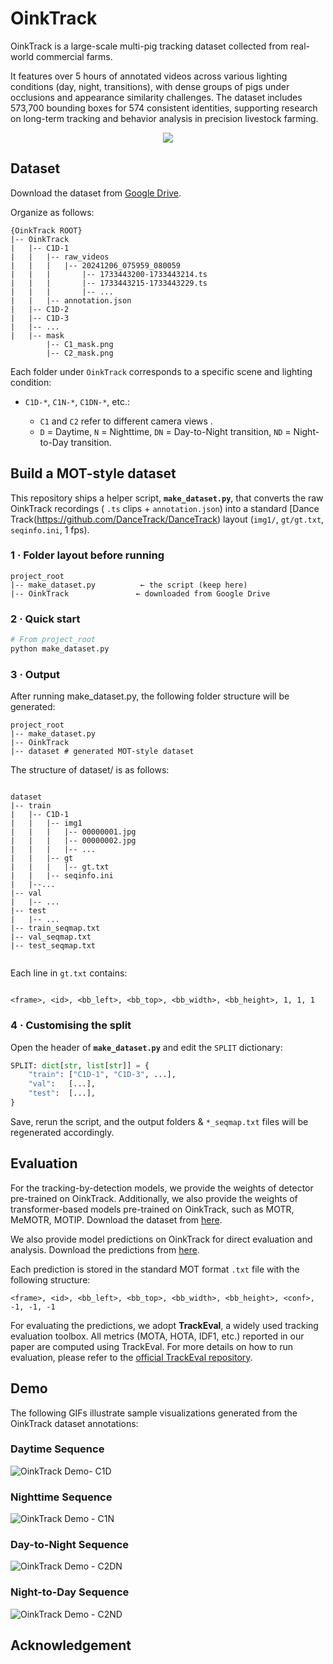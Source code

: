 # OinkTrack
OinkTrack is a large-scale multi-pig tracking dataset collected from real-world commercial farms.

It features over 5 hours of annotated videos across various lighting conditions (day, night, transitions), with dense groups of pigs under occlusions and appearance similarity challenges. The dataset includes 573,700 bounding boxes for 574 consistent identities, supporting research on long-term tracking and behavior analysis in precision livestock farming.

<div align="center"><img src="assets/demo.png" ></div>


## Dataset
Download the dataset from [Google Drive](https://drive.google.com/drive/folders/1G9ygFt_G6f4SUguMmxCgKxRFgmVpmYSE?usp=drive_link).


Organize as follows:
~~~
{OinkTrack ROOT}
|-- OinkTrack
|   |-- C1D-1
|   |   |-- raw_videos
|   |   |   |-- 20241206_075959_080059
|   |   |       |-- 1733443200-1733443214.ts
|   |   |       |-- 1733443215-1733443229.ts
|   |   |       |-- ...
|   |   |-- annotation.json
|   |-- C1D-2
|   |-- C1D-3
|   |-- ...
|   |-- mask
        |-- C1_mask.png
        |-- C2_mask.png
~~~

Each folder under `OinkTrack` corresponds to a specific scene and lighting condition:

* `C1D-*`, `C1N-*`, `C1DN-*`, etc.:

  * `C1` and `C2` refer to different camera views .
  * `D` = Daytime, `N` = Nighttime, `DN` = Day-to-Night transition, `ND` = Night-to-Day transition.

## Build a MOT-style dataset

This repository ships a helper script, **`make_dataset.py`**, that converts the raw OinkTrack recordings ( `.ts` clips + `annotation.json`) into a standard [Dance Track(https://github.com/DanceTrack/DanceTrack) layout (`img1/`, `gt/gt.txt`, `seqinfo.ini`, 1 fps).

### 1 · Folder layout before running

~~~
project_root
|-- make_dataset.py          ← the script (keep here)
|-- OinkTrack               ← downloaded from Google Drive
~~~

### 2 · Quick start

```bash
# From project_root
python make_dataset.py
```
### 3 · Output

After running make_dataset.py, the following folder structure will be generated:
~~~
project_root
|-- make_dataset.py
|-- OinkTrack 
|-- dataset # generated MOT-style dataset
~~~
The structure of dataset/ is as follows:
~~~

dataset
|-- train
|   |-- C1D-1
|   |   |-- img1
|   |   |   |-- 00000001.jpg
|   |   |   |-- 00000002.jpg
|   |   |   |-- ...
|   |   |-- gt
|   |   |   |-- gt.txt
|   |   |-- seqinfo.ini
|   |--...
|-- val
|   |-- ...
|-- test
|   |-- ...
|-- train_seqmap.txt
|-- val_seqmap.txt
|-- test_seqmap.txt


~~~
Each line in `gt.txt` contains:

```

<frame>, <id>, <bb_left>, <bb_top>, <bb_width>, <bb_height>, 1, 1, 1
```


### 4 · Customising the split

Open the header of **`make_dataset.py`** and edit the `SPLIT` dictionary:

```python
SPLIT: dict[str, list[str]] = {
    "train": ["C1D-1", "C1D-3", ...],
    "val":   [...],
    "test":  [...],
}
```

Save, rerun the script, and the output folders & `*_seqmap.txt` files will be regenerated accordingly.

## Evaluation

For the tracking-by-detection models, we provide the weights of detector pre-trained on OinkTrack. Additionally, we also provide the weights of transformer-based models pre-trained on OinkTrack, such as MOTR, MeMOTR, MOTIP. Download the dataset from [here](https://drive.google.com/file/d/1dWI9Z3Apj86bp5JRljoEy17q7cAWDn93/view?usp=sharing).

We also provide model predictions on OinkTrack for direct evaluation and analysis. Download the predictions from [here](https://drive.google.com/file/d/1K908z9evHad4NPhLUZgW9bISK-x7QIaB/view?usp=sharing).

Each prediction is stored in the standard MOT format `.txt` file with the following structure:

```
<frame>, <id>, <bb_left>, <bb_top>, <bb_width>, <bb_height>, <conf>, -1, -1, -1
```

For evaluating the predictions, we adopt **TrackEval**, a widely used tracking evaluation toolbox. All metrics (MOTA, HOTA, IDF1, etc.) reported in our paper are computed using TrackEval.
For more details on how to run evaluation, please refer to the [official TrackEval repository](https://github.com/JonathonLuiten/TrackEval).

## Demo

The following GIFs illustrate sample visualizations generated from the OinkTrack dataset annotations:

### Daytime Sequence
![OinkTrack Demo- C1D](assets/visualized_C2D.gif)
### Nighttime Sequence
![OinkTrack Demo - C1N](assets/visualized_C2N.gif)
### Day-to-Night Sequence
![OinkTrack Demo - C2DN](assets/visualized_C1DN.gif)
### Night-to-Day Sequence
![OinkTrack Demo - C2ND](assets/visualized_C1ND.gif)

## Acknowledgement



